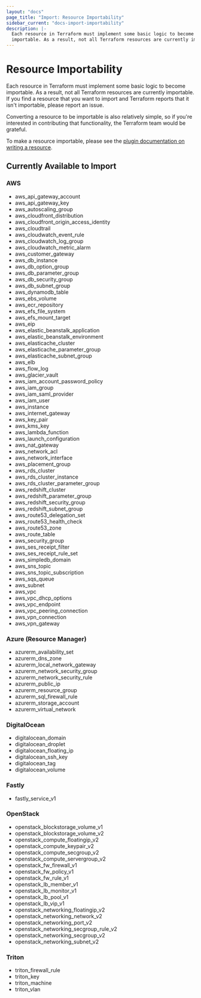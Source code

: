 ```yaml
---
layout: "docs"
page_title: "Import: Resource Importability"
sidebar_current: "docs-import-importability"
description: |-
  Each resource in Terraform must implement some basic logic to become
  importable. As a result, not all Terraform resources are currently importable.
---
```


# Resource Importability

Each resource in Terraform must implement some basic logic to become
importable. As a result, not all Terraform resources are currently importable.
If you find a resource that you want to import and Terraform reports
that it isn't importable, please report an issue.

Converting a resource to be importable is also relatively simple, so if
you're interested in contributing that functionality, the Terraform team
would be grateful.

To make a resource importable, please see the
[plugin documentation on writing a resource](/docs/plugins/provider.html).

## Currently Available to Import

### AWS

* aws_api_gateway_account
* aws_api_gateway_key
* aws_autoscaling_group
* aws_cloudfront_distribution
* aws_cloudfront_origin_access_identity
* aws_cloudtrail
* aws_cloudwatch_event_rule
* aws_cloudwatch_log_group
* aws_cloudwatch_metric_alarm
* aws_customer_gateway
* aws_db_instance
* aws_db_option_group
* aws_db_parameter_group
* aws_db_security_group
* aws_db_subnet_group
* aws_dynamodb_table
* aws_ebs_volume
* aws_ecr_repository
* aws_efs_file_system
* aws_efs_mount_target
* aws_eip
* aws_elastic_beanstalk_application
* aws_elastic_beanstalk_environment
* aws_elasticache_cluster
* aws_elasticache_parameter_group
* aws_elasticache_subnet_group
* aws_elb
* aws_flow_log
* aws_glacier_vault
* aws_iam_account_password_policy
* aws_iam_group
* aws_iam_saml_provider
* aws_iam_user
* aws_instance
* aws_internet_gateway
* aws_key_pair
* aws_kms_key
* aws_lambda_function
* aws_launch_configuration
* aws_nat_gateway
* aws_network_acl
* aws_network_interface
* aws_placement_group
* aws_rds_cluster
* aws_rds_cluster_instance
* aws_rds_cluster_parameter_group
* aws_redshift_cluster
* aws_redshift_parameter_group
* aws_redshift_security_group
* aws_redshift_subnet_group
* aws_route53_delegation_set
* aws_route53_health_check
* aws_route53_zone
* aws_route_table
* aws_security_group
* aws_ses_receipt_filter
* aws_ses_receipt_rule_set
* aws_simpledb_domain
* aws_sns_topic
* aws_sns_topic_subscription
* aws_sqs_queue
* aws_subnet
* aws_vpc
* aws_vpc_dhcp_options
* aws_vpc_endpoint
* aws_vpc_peering_connection
* aws_vpn_connection
* aws_vpn_gateway


### Azure (Resource Manager)

* azurerm_availability_set
* azurerm_dns_zone
* azurerm_local_network_gateway
* azurerm_network_security_group
* azurerm_network_security_rule
* azurerm_public_ip
* azurerm_resource_group
* azurerm_sql_firewall_rule
* azurerm_storage_account
* azurerm_virtual_network

### DigitalOcean

* digitalocean_domain
* digitalocean_droplet
* digitalocean_floating_ip
* digitalocean_ssh_key
* digitalocean_tag
* digitalocean_volume

### Fastly

* fastly_service_v1

### OpenStack

* openstack_blockstorage_volume_v1
* openstack_blockstorage_volume_v2
* openstack_compute_floatingip_v2
* openstack_compute_keypair_v2
* openstack_compute_secgroup_v2
* openstack_compute_servergroup_v2
* openstack_fw_firewall_v1
* openstack_fw_policy_v1
* openstack_fw_rule_v1
* openstack_lb_member_v1
* openstack_lb_monitor_v1
* openstack_lb_pool_v1
* openstack_lb_vip_v1
* openstack_networking_floatingip_v2
* openstack_networking_network_v2
* openstack_networking_port_v2
* openstack_networking_secgroup_rule_v2
* openstack_networking_secgroup_v2
* openstack_networking_subnet_v2


### Triton

* triton_firewall_rule
* triton_key
* triton_machine
* triton_vlan
